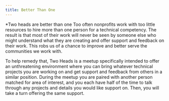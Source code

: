 ```yaml
---
title: Better Than One
---
```

*Two heads are better than one
Too often nonprofits work with too little resources to hire more than one person for a technical competency. The result is that most of their work will never be seen by someone else who might understand what they are creating and offer support and feedback on their work. This robs us of a chance to improve and better serve the communities we work with.

To help remedy that, Two Heads is a meetup specifically intended to offer an unthreatening environment where you can bring whatever technical projects you are working on and get support and feedback from others in a similar position. During the meetup you are paired with another person matched for area of interest, and you each have half of the time to talk through any projects and details you would like support on. Then, you will take a turn offering the same support.